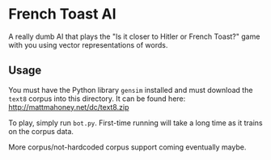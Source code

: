 # French Toast AI

A really dumb AI that plays the "Is it closer to Hitler or French Toast?" game with you using vector representations of words.

## Usage

You must have the Python library `gensim` installed and must download the `text8` corpus into this directory. It can be found here: http://mattmahoney.net/dc/text8.zip

To play, simply run `bot.py`. First-time running will take a long time as it trains on the corpus data.

More corpus/not-hardcoded corpus support coming eventually maybe.
